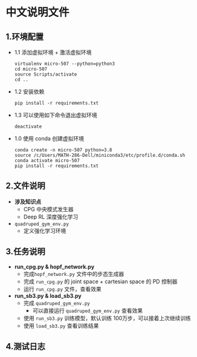 # 中文说明文件


## 1.环境配置
- 1.1 添加虚拟环境 + 激活虚拟环境
    ```  
    virtualenv micro-507 --python=python3
    cd micro-507
    source Scripts/activate
    cd ..
    ```
- 1.2 安装依赖
    ```
    pip install -r requirements.txt
    ```
- 1.3 可以使用如下命令退出虚拟环境   
  ```
  deactivate
  ```

- 1.0 使用 conda 创建虚拟环境
    ```
    conda create -n micro-507 python=3.8
    source /c/Users/MATH-286-Dell/miniconda3/etc/profile.d/conda.sh
    conda activate micro-507
    pip install -r requirements.txt
    ```


## 2.文件说明
- **涉及知识点**
  - CPG 中央模式发生器
  - Deep RL 深度强化学习
- `quadruped_gym_env.py`
  - 定义强化学习环境


## 3.任务说明
- **run_cpg.py & hopf_network.py**
  - 完成`hopf_network.py` 文件中的步态生成器
  - 完成 `run_cpg.py` 的 joint space + cartesian space 的 PD 控制器
  - 运行 `run_cpg.py` 文件，查看效果
- **run_sb3.py & load_sb3.py**
  - 完成 `quadruped_gym_env.py`
    - 可以直接运行 `quadruped_gym_env.py` 查看效果
  - 使用 `run_sb3.py` 训练模型，默认训练 100万步，可以接着上次继续训练
  - 使用 `load_sb3.py` 查看训练结果


## 4.测试日志